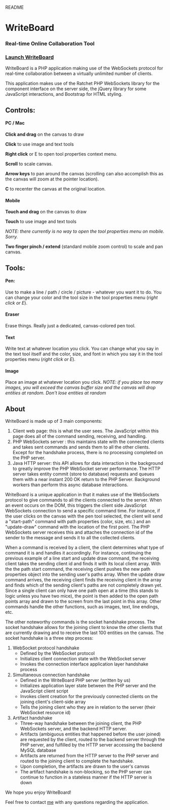 README

# WriteBoard #
### Real-time Online Collaboration Tool ###

### [Launch WriteBoard](http://hackathon.mavericksystems.us) ###

WriteBoard is a PHP application making use of the WebSockets protocol for real-time collaboration between a virtually unlimited number of clients.


This application makes use of the Ratchet PHP WebSockets library for the component interface on the server side, the jQuery library for some JavaScript interactions, and Bootstrap for HTML styling.

 
## Controls: ##
#### PC / Mac ####

**Click and drag** on the canvas to draw

**Click** to use image and text tools

**Right click** or E to open tool properties context menu.

**Scroll** to scale canvas.

**Arrow keys** to pan around the canvas (scrolling can also accomplish this as the canvas will zoom at the pointer location).

**C** to recenter the canvas at the original location.

#### Mobile ####

**Touch and drag** on the canvas to draw

**Touch** to use image and text tools

_NOTE: there currently is no way to open the tool properties menu on mobile. Sorry._

**Two finger pinch / extend** (standard mobile zoom control) to scale and pan canvas.


## Tools: ##
#### Pen: ####

Use to make a line / path / circle / picture - whatever you want it to do. You can change your color and the tool size in the tool properties menu (_right click or E_).

#### Eraser ####

Erase things. Really just a dedicated, canvas-colored pen tool.

#### Text ####

Write text at whatever location you click. You can change what you say in the text tool itself and the color, size, and font in which you say it in the tool properties menu (_right click or E_).

#### Image ####

Place an image at whatever location you click. _NOTE: if you place too many images, you will exceed the canvas buffer size and the canvas will drop entities at random. Don't lose entities at random_

## About ##

WriteBoard is made up of 3 main components:
1. Client web page: this is what the user sees. The JavaScript within this page does all of the command sending, receiving, and handling.
2. PHP WebSockets server : this maintains state with the connected clients and takes sent commands and sends them to all the other clients. Except for the handshake process, there is no processing completed on the PHP server.
3. Java HTTP server: this API allows for data interaction in the background to greatly improve the PHP WebSocket server performance. The HTTP server takes entity commit (store to database) requests and queues them with a near instant 200 OK return to the PHP Server. Background workers than perform this async database interactions.

WriteBoard is a unique application in that it makes use of the WebSockets protocol to give commands to all the clients connected to the server. When an event occurs on the DOM, this triggers the client side JavaScript WebSockets connection to send a specific command time. For instance, if the user clicks on the canvas with the pen tool selected, the client will send a "start-path" command with path properties (color, size, etc.) and an "update-draw" command with the location of the first point. The PHP WebSockets server receives this and attaches the connection id of the sender to the message and sends it to all the collected clients.
 
When a command is received by a client, the client determines what type of command it is and handles it accordingly. For instance, continuing the previous example of a line start and update draw command, the receiving client takes the sending client id and finds it with its local client array. With the the path start command, the receiving client pushes the new path properties object into the sending user's paths array. When the update draw command arrives, the receiving client finds the receiving client in the array and finds which of the sending client's paths are not completely drawn yet. Since a single client can only have one path open at a time (this stands to logic unless you have two mice), the point is then added to the open path points array and drawn to the screen from the last point in this array. Other commands handle the other functions, such as images, text, line endings, etc.

The other noteworthy commands is the socket handshake process. The socket handshake allows for the joining client to know the other clients that are currently drawing and to receive the last 100 entities on the canvas. The socket handshake is a three step process:
1. WebSocket protocol handshake
   - Defined by the WebSocket protocol
   - Initializes client connection state with the WebSocket server
   - Invokes the connection interface application layer handshake process
2. Simultaneous connection handshake
   - Defined in the WriteBoard PHP server (written by us)
   - Initializes application layer state between the PHP server and the JavaScript client script
   - Invokes client creation for the previously connected clients on the joining client's client-side array
   - Tells the joining client who they are in relation to the server (their WebSocket resource id)
3. Artifact handshake
   - Three-way handshake between the joining client, the PHP WebSockets server, and the backend HTTP server.
   - Artifacts (ambiguous entities that happened before the user joined) are requested by the client, routed to the backend server through the PHP server, and fulfilled by the HTTP server accessing the backend MySQL database
   - Artifacts are returned from the HTTP server to the PHP server and routed to the joining client to complete the handshake.
   - Upon completion, the artifacts are drawn to the user's canvas
   - The artifact handshake is non-blocking, so the PHP server can continue to function in a stateless manner if the HTTP server is down
   
   
We hope you enjoy WriteBoard!

Feel free to contact [me](http://www.joelseidel.com) with any questions regarding the application.
